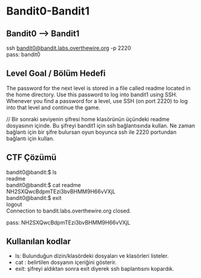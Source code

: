 # Bandit0-Bandit1

<h2>Bandit0 --> Bandit1</h2>

ssh bandit0@bandit.labs.overthewire.org -p 2220<br>
pass: bandit0

<h2>Level Goal / Bölüm Hedefi</h2>

The password for the next level is stored in a file called readme located in the home directory. Use this password to log into bandit1 using SSH. Whenever you find a password for a level, use SSH (on port 2220) to log into that level and continue the game.

// Bir sonraki seviyenin şifresi home klasörünün üçündeki readme dosyasının içinde. Bu şifreyi bandit1 için ssh bağlantısında kullan. Ne zaman bağlantı için bir şifre bulursan oyun boyunca ssh ile 2220 portundan bağlantı için kullan.

<h2>CTF Çözümü</h2>
bandit0@bandit:$ ls<br>
readme<br>
bandit0@bandit:$ cat readme <br>
NH2SXQwcBdpmTEzi3bvBHMM9H66vVXjL<br>
bandit0@bandit:$ exit<br>
logout<br>
Connection to bandit.labs.overthewire.org closed.<br>


pass: NH2SXQwcBdpmTEzi3bvBHMM9H66vVXjL

<h2>Kullanılan kodlar</h2>
<ul>
<li>ls: Bulunduğun dizin/klasördeki dosyaları ve klasörleri listeler.</li>

<li>cat <dosya_adi> : belirtilen dosyanın içeriğini gösterir.</li>

<li>exit: şifreyi aldıktan sonra exit diyerek ssh baplantısını kopardık.</li>
</ul>
